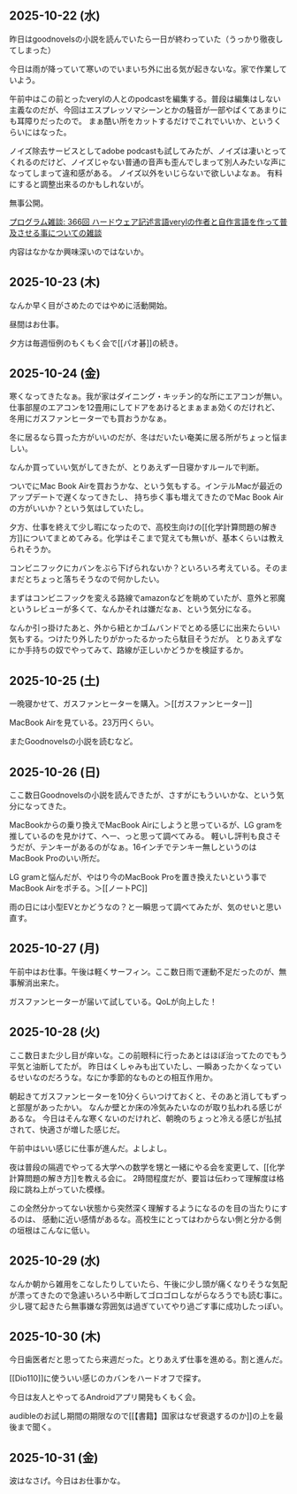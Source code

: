 ##  2025-10-22 (水)

昨日はgoodnovelsの小説を読んでいたら一日が終わっていた（うっかり徹夜してしまった）

今日は雨が降っていて寒いのでいまいち外に出る気が起きないな。家で作業していよう。

午前中はこの前とったverylの人とのpodcastを編集する。普段は編集はしない主義なのだが、今回はエスプレッソマシーンとかの騒音が一部やばくてあまりにも耳障りだったので。
まぁ酷い所をカットするだけでこれでいいか、というくらいにはなった。

ノイズ除去サービスとしてadobe podcastも試してみたが、ノイズは凄いとってくれるのだけど、ノイズじゃない普通の音声も歪んでしまって別人みたいな声になってしまって違和感がある。
ノイズ以外をいじらないで欲しいよなぁ。
有料にすると調整出来るのかもしれないが。

無事公開。

[プログラム雑談: 366回 ハードウェア記述言語verylの作者と自作言語を作って普及させる事についての雑談](https://open.spotify.com/episode/1zQbEuJ487JlIx29LkArn0?si=8sCmU-vnQmOB7OzHcbPOSA)

内容はなかなか興味深いのではないか。

## 2025-10-23 (木)

なんか早く目がさめたのではやめに活動開始。

昼間はお仕事。

夕方は毎週恒例のもくもく会で[[パオ碁]]の続き。

## 2025-10-24 (金)

寒くなってきたなぁ。我が家はダイニング・キッチン的な所にエアコンが無い。仕事部屋のエアコンを12畳用にしてドアをあけるとまぁまぁ効くのだけれど、
冬用にガスファンヒーターでも買おうかなぁ。

冬に居るなら買った方がいいのだが、冬はだいたい奄美に居る所がちょっと悩ましい。

なんか買っていい気がしてきたが、とりあえず一日寝かすルールで判断。

ついでにMac Book Airを買おうかな、という気もする。インテルMacが最近のアップデートで遅くなってきたし、
持ち歩く事も増えてきたのでMac Book Airの方がいいか？という気はしていたし。

夕方、仕事を終えて少し暇になったので、高校生向けの[[化学計算問題の解き方]]についてまとめてみる。化学はそこまで覚えても無いが、基本くらいは教えられそうか。

コンビニフックにカバンをぶら下げられないか？といろいろ考えている。そのままだとちょっと落ちそうなので何かしたい。

まずはコンビニフックを変える路線でamazonなどを眺めていたが、意外と邪魔というレビューが多くて、なんかそれは嫌だなぁ、という気分になる。

なんか引っ掛けたあと、外から紐とかゴムバンドでとめる感じに出来たらいい気もする。つけたり外したりがかったるかったら駄目そうだが。
とりあえずなにか手持ちの奴でやってみて、路線が正しいかどうかを検証するか。

## 2025-10-25 (土)

一晩寝かせて、ガスファンヒーターを購入。＞[[ガスファンヒーター]]

MacBook Airを見ている。23万円くらい。

またGoodnovelsの小説を読むなど。

## 2025-10-26 (日)

ここ数日Goodnovelsの小説を読んできたが、さすがにもういいかな、という気分になってきた。

MacBookからの乗り換えでMacBook Airにしようと思っているが、LG gramを推しているのを見かけて、へー、っと思って調べてみる。
軽いし評判も良さそうだが、テンキーがあるのがなぁ。16インチでテンキー無しというのはMacBook Proのいい所だ。

LG gramと悩んだが、やはり今のMacBook Proを置き換えたいという事でMacBook Airをポチる。＞[[ノートPC]]

雨の日には小型EVとかどうなの？と一瞬思って調べてみたが、気のせいと思い直す。

## 2025-10-27 (月)

午前中はお仕事。午後は軽くサーフィン。ここ数日雨で運動不足だったのが、無事解消出来た。

ガスファンヒーターが届いて試している。QoLが向上した！

## 2025-10-28 (火)

ここ数日また少し目が痒いな。この前眼科に行ったあとはほぼ治ってたのでもう平気と油断してたが。
昨日はくしゃみも出ていたし、一瞬あったかくなっているせいなのだろうな。なにか季節的なものとの相互作用か。

朝起きてガスファンヒーターを10分くらいつけておくと、そのあと消してもずっと部屋があったかい。
なんか壁とか床の冷気みたいなのが取り払われる感じがあるな。
今日はそんな寒くないのだけれど、朝晩のちょっと冷える感じが払拭されて、快適さが増した感じだ。

午前中はいい感じに仕事が進んだ。よしよし。

夜は普段の隔週でやってる大学への数学を甥と一緒にやる会を変更して、[[化学計算問題の解き方]]を教える会に。
2時間程度だが、要旨は伝わって理解度は格段に跳ね上がっていた模様。

この全然分かってない状態から突然深く理解するようになるのを目の当たりにするのは、
感動に近い感情があるな。高校生にとってはわからない側と分かる側の垣根はこんなに低い。

## 2025-10-29 (水)

なんか朝から雑用をこなしたりしていたら、午後に少し頭が痛くなりそうな気配が漂ってきたので急遽いろいろ中断してゴロゴロしながらなろうでも読む事に。
少し寝て起きたら無事嫌な雰囲気は過ぎていてやり過ごす事に成功したっぽい。

## 2025-10-30 (木)

今日歯医者だと思ってたら来週だった。とりあえず仕事を進める。割と進んだ。

[[Dio110]]に使ういい感じのカバンをハードオフで探す。

今日は友人とやってるAndroidアプリ開発もくもく会。

audibleのお試し期間の期限なので[[【書籍】国家はなぜ衰退するのか]]の上を最後まで聞く。

## 2025-10-31 (金)

波はなさげ。今日はお仕事かな。